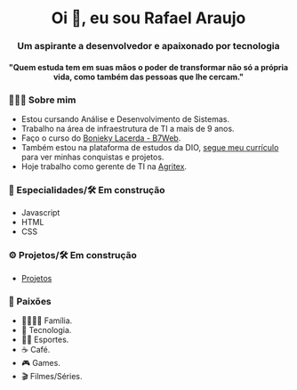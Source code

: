 <h1 align="center">Oi 👋, eu sou Rafael Araujo</h1>

<h3 align="center">Um aspirante a desenvolvedor e apaixonado por tecnologia</h3>

<h4 align="center">"Quem estuda tem em suas mãos o poder de transformar não só a própria vida, como também das pessoas que lhe cercam."</h4>


<h3> 🧑🏻‍💻 Sobre mim </h3>

- Estou cursando Análise e Desenvolvimento de Sistemas.
- Trabalho na área de infraestrutura de TI a mais de 9 anos.
- Faço o curso do [Bonieky Lacerda - B7Web](https://b7web.com.br/fullstack/).
- Também estou na plataforma de estudos da DIO, [segue meu currículo](https://web.dio.me/users/rafaelaraujo1707?tab=achievements) para ver minhas conquistas e projetos.
- Hoje trabalho como gerente de TI na [Agritex](https://agritex.com.br/).


<h3> 🚀 Especialidades/🛠️ Em construção</h3>

- Javascript
- HTML
- CSS

<H3> ⚙️ Projetos/🛠️ Em construção</H3>

- [Projetos](https://github.com/rafaelaraujoo/Projetos)

<h3>🤩 Paixões</h3>

- 👨‍👩‍👧‍👦 Família.
- 🤖 Tecnologia.
- 🏃🏻  Esportes.
- ☕ Café.
- 🎮 Games.
- 🎬 Filmes/Séries.
